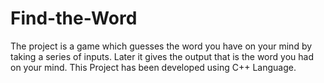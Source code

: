 # Find-the-Word
The project is a game which guesses the word you have on your mind by taking a series of inputs. Later it gives the output that is the word you had on your mind. This Project has been developed using C++ Language.
